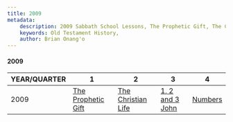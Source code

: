 ```yaml
---
title: 2009
metadata:
    description: 2009 Sabbath School Lessons, The Prophetic Gift, The Christian Life, 1, 2 and 3 John, Numbers
    keywords: Old Testament History,
    author: Brian Onang'o
---
```


#### 2009

YEAR/QUARTER |   1  | 2| 3| 4
-------------|------------|---|--|---
2009   |  [The Prophetic Gift](/2001-2010/2009/quarter1) | [The Christian Life](/2001-2010/2009/quarter2) | [1, 2 and 3 John](/2001-2010/2009/quarter3) | [Numbers](/2001-2010/2009/quarter4) |
 